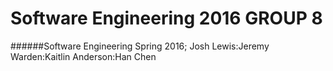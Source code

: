 # Software Engineering 2016 GROUP 8
######Software Engineering Spring 2016; Josh Lewis:Jeremy Warden:Kaitlin Anderson:Han Chen 
